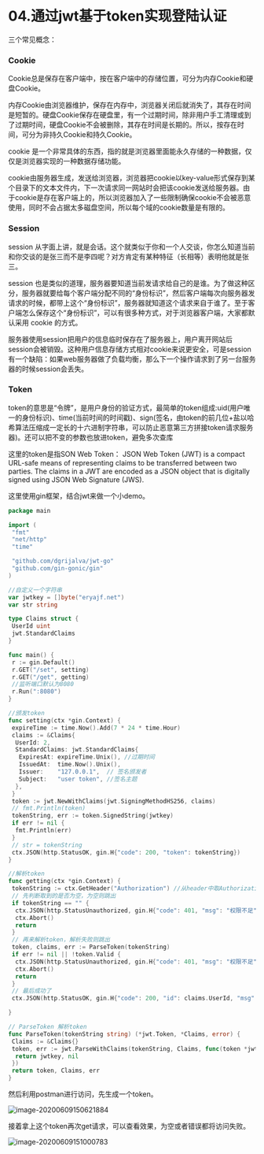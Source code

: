 # 04.通过jwt基于token实现登陆认证

三个常见概念：

### Cookie

Cookie总是保存在客户端中，按在客户端中的存储位置，可分为内存Cookie和硬盘Cookie。

内存Cookie由浏览器维护，保存在内存中，浏览器关闭后就消失了，其存在时间是短暂的。硬盘Cookie保存在硬盘里，有一个过期时间，除非用户手工清理或到了过期时间，硬盘Cookie不会被删除，其存在时间是长期的。所以，按存在时间，可分为非持久Cookie和持久Cookie。

cookie 是一个非常具体的东西，指的就是浏览器里面能永久存储的一种数据，仅仅是浏览器实现的一种数据存储功能。

cookie由服务器生成，发送给浏览器，浏览器把cookie以key-value形式保存到某个目录下的文本文件内，下一次请求同一网站时会把该cookie发送给服务器。由于cookie是存在客户端上的，所以浏览器加入了一些限制确保cookie不会被恶意使用，同时不会占据太多磁盘空间，所以每个域的cookie数量是有限的。

### Session

session 从字面上讲，就是会话。这个就类似于你和一个人交谈，你怎么知道当前和你交谈的是张三而不是李四呢？对方肯定有某种特征（长相等）表明他就是张三。

session 也是类似的道理，服务器要知道当前发请求给自己的是谁。为了做这种区分，服务器就要给每个客户端分配不同的“身份标识”，然后客户端每次向服务器发请求的时候，都带上这个“身份标识”，服务器就知道这个请求来自于谁了。至于客户端怎么保存这个“身份标识”，可以有很多种方式，对于浏览器客户端，大家都默认采用 cookie 的方式。

服务器使用session把用户的信息临时保存在了服务器上，用户离开网站后session会被销毁。这种用户信息存储方式相对cookie来说更安全，可是session有一个缺陷：如果web服务器做了负载均衡，那么下一个操作请求到了另一台服务器的时候session会丢失。

### Token

token的意思是“令牌”，是用户身份的验证方式，最简单的token组成:uid(用户唯一的身份标识)、time(当前时间的时间戳)、sign(签名，由token的前几位+盐以哈希算法压缩成一定长的十六进制字符串，可以防止恶意第三方拼接token请求服务器)。还可以把不变的参数也放进token，避免多次查库

这里的token是指SON Web Token：
JSON Web Token (JWT) is a compact URL-safe means of representing claims to be transferred between two parties. The claims in a JWT are encoded as a JSON object that is digitally signed using JSON Web Signature (JWS).

这里使用gin框架，结合jwt来做一个小demo。

```go
package main

import (
 "fmt"
 "net/http"
 "time"

 "github.com/dgrijalva/jwt-go"
 "github.com/gin-gonic/gin"
)

//自定义一个字符串
var jwtkey = []byte("eryajf.net")
var str string

type Claims struct {
 UserId uint
 jwt.StandardClaims
}

func main() {
 r := gin.Default()
 r.GET("/set", setting)
 r.GET("/get", getting)
 //监听端口默认为8080
 r.Run(":8080")
}

//颁发token
func setting(ctx *gin.Context) {
 expireTime := time.Now().Add(7 * 24 * time.Hour)
 claims := &Claims{
  UserId: 2,
  StandardClaims: jwt.StandardClaims{
   ExpiresAt: expireTime.Unix(), //过期时间
   IssuedAt:  time.Now().Unix(),
   Issuer:    "127.0.0.1",  // 签名颁发者
   Subject:   "user token", //签名主题
  },
 }
 token := jwt.NewWithClaims(jwt.SigningMethodHS256, claims)
 // fmt.Println(token)
 tokenString, err := token.SignedString(jwtkey)
 if err != nil {
  fmt.Println(err)
 }
 // str = tokenString
 ctx.JSON(http.StatusOK, gin.H{"code": 200, "token": tokenString})
}

//解析token
func getting(ctx *gin.Context) {
 tokenString := ctx.GetHeader("Authorization") //从header中取Authorization这个key，再与刚刚的token进行比对
 // 先判断取到的是否为空，为空则跳出
 if tokenString == "" {
  ctx.JSON(http.StatusUnauthorized, gin.H{"code": 401, "msg": "权限不足"})
  ctx.Abort()
  return
 }
 // 再来解析token，解析失败则跳出
 token, claims, err := ParseToken(tokenString)
 if err != nil || !token.Valid {
  ctx.JSON(http.StatusUnauthorized, gin.H{"code": 401, "msg": "权限不足"})
  ctx.Abort()
  return
 }
 // 最后成功了
 ctx.JSON(http.StatusOK, gin.H{"code": 200, "id": claims.UserId, "msg": "认证通过"})

}

// ParseToken 解析token
func ParseToken(tokenString string) (*jwt.Token, *Claims, error) {
 Claims := &Claims{}
 token, err := jwt.ParseWithClaims(tokenString, Claims, func(token *jwt.Token) (i interface{}, err error) {
  return jwtkey, nil
 })
 return token, Claims, err
}
```

然后利用postman进行访问，先生成一个token。

![image-20200609150621884](http://t.eryajf.net/imgs/2021/09/fbfa7ab8b8d114e8.jpg)

接着拿上这个token再次get请求，可以查看效果，为空或者错误都将访问失败。

![image-20200609151000783](http://t.eryajf.net/imgs/2021/09/8c02cf1a473517ae.jpg)
